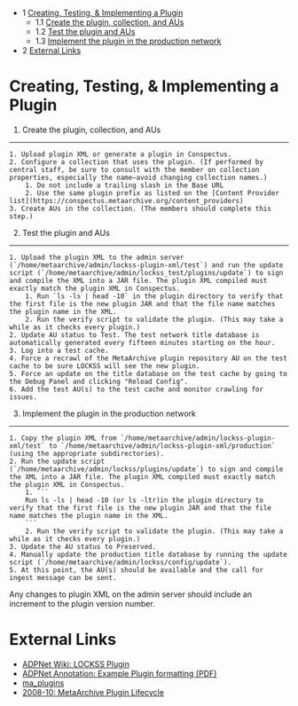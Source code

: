 
* 1 [Creating, Testing, & Implementing a Plugin](#BuildingaPlugin-trueCreating,Testing,&ImplementingaPlugin)
	+ 1.1 [Create the plugin, collection, and AUs](#BuildingaPlugin-Createtheplugin,collection,andAUs)
	+ 1.2 [Test the plugin and AUs](#BuildingaPlugin-TestthepluginandAUs)
	+ 1.3 [Implement the plugin in the production network](#BuildingaPlugin-Implementthepluginintheproductionnetwork)
* 2 [External Links](#BuildingaPlugin-ExternalLinks)


Creating, Testing, & Implementing a Plugin
=============================================================================================================================================================================================================================================================================================================================================================================================================================================================================================================

1. Create the plugin, collection, and AUs
--------------------------------------


	1. Upload plugin XML or generate a plugin in Conspectus.
	2. Configure a collection that uses the plugin. (If performed by central staff, be sure to consult with the member on collection properties, especially the name–avoid changing collection names.)
		1. Do not include a trailing slash in the Base URL
		2. Use the same plugin prefix as listed on the [Content Provider list](https://conspectus.metaarchive.org/content_providers)
	3. Create AUs in the collection. (The members should complete this step.)
2. Test the plugin and AUs
-----------------------


	1. Upload the plugin XML to the admin server (`/home/metaarchive/admin/lockss-plugin-xml/test`) and run the update script (`/home/metaarchive/admin/lockss_test/plugins/update`) to sign and compile the XML into a JAR file. The plugin XML compiled must exactly match the plugin XML in Conspectus.
		1. Run `ls -ls | head -10` in the plugin directory to verify that the first file is the new plugin JAR and that the file name matches the plugin name in the XML.
		2. Run the verify script to validate the plugin. (This may take a while as it checks every plugin.)
	2. Update AU status to Test. The test network title database is automatically generated every fifteen minutes starting on the hour.
	3. Log into a test cache.
	4. Force a recrawl of the MetaArchive plugin repository AU on the test cache to be sure LOCKSS will see the new plugin.
	5. Force an update on the title database on the test cache by going to the Debug Panel and clicking "Reload Config".
	6. Add the test AU(s) to the test cache and monitor crawling for issues.
3. Implement the plugin in the production network
----------------------------------------------


	1. Copy the plugin XML from `/home/metaarchive/admin/lockss-plugin-xml/test` to `/home/metaarchive/admin/lockss-plugin-xml/production` (using the appropriate subdirectories).
	2. Run the update script (`/home/metaarchive/admin/lockss/plugins/update`) to sign and compile the XML into a JAR file. The plugin XML compiled must exactly match the plugin XML in Conspectus.
		1. ```
		Run ls -ls | head -10 (or ls -ltr)in the plugin directory to verify that the first file is the new plugin JAR and that the file name matches the plugin name in the XML.
		```
		2. Run the verify script to validate the plugin. (This may take a while as it checks every plugin.)
	3. Update the AU status to Preserved.
	4. Manually update the production title database by running the update script (`/home/metaarchive/admin/lockss/config/update`).
	5. At this point, the AU(s) should be available and the call for ingest message can be sent.

Any changes to plugin XML on the admin server should include an increment to the plugin version number.

External Links
==============

* [ADPNet Wiki: LOCKSS Plugin](https://adpn.org/wiki/LOCKSS_Plugin)
* [ADPNet Annotation: Example Plugin formatting (PDF)](https://adpn.org/docs/pdf/ADPNAnnotation.pdf)
* [ma\_plugins](https://docs.google.com/document/d/1WhJVdCs7jbvycEMuELvanMnHQOmn7stXxhIijrXnlK4/edit)
* [2008-10: MetaArchive Plugin Lifecycle](https://docs.google.com/document/d/14-_YSh79ahuaZ1s0Ma5Q8IdKRrLHmYfu/edit)
